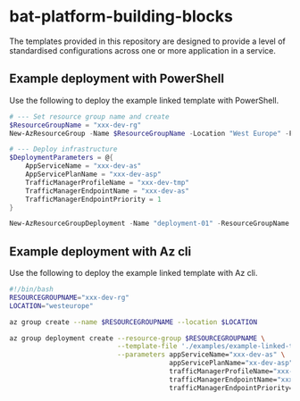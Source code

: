 # bat-platform-building-blocks
The templates provided in this repository are designed to provide a level of standardised configurations across
one or more application in a service.

## Example deployment with PowerShell
Use the following to deploy the example linked template with PowerShell.

```PowerShell
# --- Set resource group name and create
$ResourceGroupName = "xxx-dev-rg"
New-AzResourceGroup -Name $ResourceGroupName -Location "West Europe" -Force

# --- Deploy infrastructure
$DeploymentParameters = @{
    AppServiceName = "xxx-dev-as"
    AppServicePlanName = "xxx-dev-asp"
    TrafficManagerProfileName = "xxx-dev-tmp"
    TrafficManagerEndpointName = "xxx-dev-as"
    TrafficManagerEndpointPriority = 1
}

New-AzResourceGroupDeployment -Name "deployment-01" -ResourceGroupName $ResourceGroupName -TemplateFile .\examples\example-linked-template.json @DeploymentParameters
```

## Example deployment with Az cli
Use the following to deploy the example linked template with Az cli.

```Bash
#!/bin/bash
RESOURCEGROUPNAME="xxx-dev-rg"
LOCATION="westeurope"

az group create --name $RESOURCEGROUPNAME --location $LOCATION

az group deployment create --resource-group $RESOURCEGROUPNAME \
                           --template-file './examples/example-linked-template.json' \
                           --parameters appServiceName="xxx-dev-as" \
                                        appServicePlanName="xx-dev-asp" \
                                        trafficManagerProfileName="xxx-dev-tmp" \
                                        trafficManagerEndpointName="xxx-dev-as" \
                                        trafficManagerEndpointPriority=1
```